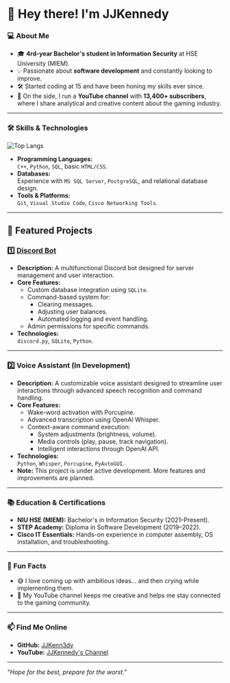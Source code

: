 # 👋 Hey there! I'm JJKennedy

### 💻 About Me
- 🎓 **4rd-year Bachelor's student in Information Security** at HSE University (MIEM).
- 💡 Passionate about **software development** and constantly looking to improve.
- 🛠️ Started coding at 15 and have been honing my skills ever since.
- 🎥 On the side, I run a **YouTube channel** with **13,400+ subscribers**, where I share analytical and creative content about the gaming industry.

---

### 🛠️ Skills & Technologies
![Top Langs](https://github-readme-stats.vercel.app/api/top-langs/?username=JJKenn3dy&layout=compact&langs_count=10)
- **Programming Languages:**  
  `C++`, `Python`, `SQL`, basic `HTML/CSS`.
- **Databases:**  
  Experience with `MS SQL Server`, `PostgreSQL`, and relational database design.
- **Tools & Platforms:**  
  `Git`, `Visual Studio Code`, `Cisco Networking Tools`.

---

## 🌟 Featured Projects

### 1️⃣ [Discord Bot](https://github.com/JJKenn3dy/discord-bot)
- **Description:** A multifunctional Discord bot designed for server management and user interaction.
- **Core Features:**
  - Custom database integration using `SQLite`.
  - Command-based system for:
    - Clearing messages.
    - Adjusting user balances.
    - Automated logging and event handling.
  - Admin permissions for specific commands.
- **Technologies:**  
  `discord.py`, `SQLite`, `Python`.  
---

### 2️⃣ Voice Assistant (In Development)
- **Description:** A customizable voice assistant designed to streamline user interactions through advanced speech recognition and command handling.
- **Core Features:**
  - Wake-word activation with Porcupine.
  - Advanced transcription using OpenAI Whisper.
  - Context-aware command execution:
    - System adjustments (brightness, volume).
    - Media controls (play, pause, track navigation).
    - Intelligent interactions through OpenAI API.
- **Technologies:**  
  `Python`, `Whisper`, `Porcupine`, `PyAutoGUI`.  
- **Note:** This project is under active development. More features and improvements are planned.

---

### 📚 Education & Certifications
- **NIU HSE (MIEM):** Bachelor's in Information Security (2021–Present).
- **STEP Academy:** Diploma in Software Development (2019–2022).
- **Cisco IT Essentials:** Hands-on experience in computer assembly, OS installation, and troubleshooting.

---

### 🌟 Fun Facts
- 😅 I love coming up with ambitious ideas... and then crying while implementing them.
- 🎥 My YouTube channel keeps me creative and helps me stay connected to the gaming community.

---

### 📫 Find Me Online
- **GitHub:** [JJKenn3dy](https://github.com/JJKenn3dy)  
- **YouTube:** [JJKennedy's Channel](https://www.youtube.com/@JJKennedy)  

---

*"Hope for the best, prepare for the worst."*
